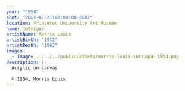 ```yaml
---
year: "1954"
shot: "2007-07-21T00:00:00.000Z"
location: Princeton University Art Museum
name: Intrigue
artistName: Morris Louis
artistBirth: "1912"
artistDeath: "1962"
images:
  - image: ../../../public/assets/morris-louis-intrigue-1954.png
description: |-
  Acrylic on canvas

  © 1954, Morris Louis
---
```

